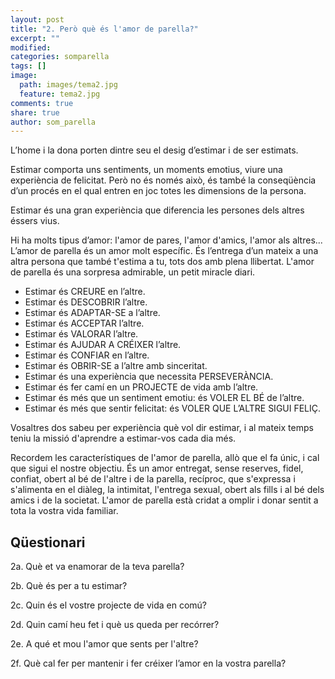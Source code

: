 ```yaml
---
layout: post
title: "2. Però què és l'amor de parella?"
excerpt: ""
modified: 
categories: somparella
tags: []
image:
  path: images/tema2.jpg
  feature: tema2.jpg
comments: true
share: true
author: som_parella
---
```


L’home i la dona porten dintre seu el desig d’estimar i de ser estimats.

Estimar comporta uns sentiments, un moments emotius, viure una experiència de felicitat. Però no és només això, és també la conseqüència d’un procés en el qual entren en joc totes les dimensions de la persona.
 
Estimar és una gran experiència que diferencia les persones dels altres éssers vius.
 
Hi ha molts tipus d’amor: l'amor de pares, l'amor d'amics, l'amor als altres... L’amor de parella és un amor molt específic. És l’entrega d’un mateix a una altra persona que també t'estima a tu, tots dos amb plena llibertat. L'amor de parella és una sorpresa admirable, un petit miracle diari. 
 
- Estimar és CREURE en l’altre.
- Estimar és DESCOBRIR l’altre.
- Estimar és ADAPTAR-SE a l’altre.
- Estimar és ACCEPTAR l’altre.
- Estimar és VALORAR l’altre.
- Estimar és AJUDAR A CRÉIXER l’altre.
- Estimar és CONFIAR en l’altre.
- Estimar és OBRIR-SE a l’altre amb sinceritat.
- Estimar és una experiència que necessita PERSEVERÀNCIA.
- Estimar és fer camí en un PROJECTE de vida amb l’altre.
- Estimar és més que un sentiment emotiu: és VOLER EL BÉ de l’altre.
- Estimar és més que sentir felicitat: és VOLER QUE L’ALTRE SIGUI FELIÇ.

Vosaltres dos sabeu per experiència què vol dir estimar, i al mateix temps teniu la missió d'aprendre a estimar-vos cada dia més.

Recordem les característiques de l'amor de parella, allò que el fa únic, i cal que sigui el nostre objectiu. És un amor entregat, sense reserves, fidel, confiat, obert al bé de l'altre i de la parella, recíproc, que s'expressa i s'alimenta en el diàleg, la intimitat, l'entrega sexual, obert als fills i al bé dels amics i de la societat. L'amor de parella està cridat a omplir i donar sentit a tota la vostra vida familiar.

## Qüestionari

2a. Què et va enamorar de la teva parella?

2b. Què és per a tu estimar?

2c. Quin és el vostre projecte de vida en comú?

2d. Quin camí heu fet i què us queda per recórrer?

2e. A qué et mou l'amor que sents per l'altre?

2f. Què cal fer per mantenir i fer créixer l’amor en la  vostra parella?      

